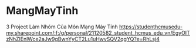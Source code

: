 # MangMayTinh
3 Project Làm Nhóm Của Môn Mạng Máy Tính
https://studenthcmusedu-my.sharepoint.com/:f:/g/personal/21120582_student_hcmus_edu_vn/EgyOITzNhZlEnlWce2aJw9gBwnYyCT2Lu1uHwvSQV2qgYQ?e=RhLsj4
